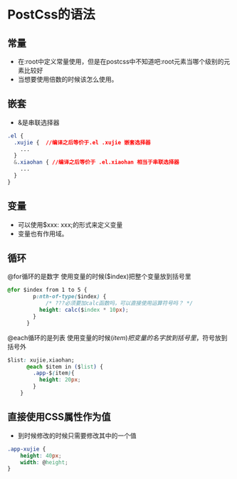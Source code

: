 # PostCss的语法

## 常量

* 在:root中定义常量使用，但是在postcss中不知道吧:root元素当哪个级别的元素比较好
* 当想要使用倍数的时候该怎么使用。

## 嵌套

* &是串联选择器

```CSS
.el {
  .xujie {  //编译之后等价于.el .xujie 嵌套选择器
    ...
  }
  &.xiaohan { //编译之后等价于 .el.xiaohan 相当于串联选择器
    ...
  }
}
```

## 变量

* 可以使用$xxx: xxx;的形式来定义变量
* 变量也有作用域。

## 循环

@for循环的是数字 使用变量的时候($index)把整个变量放到括号里

```css
@for $index from 1 to 5 {
        p:nth-of-type($index) {
            /* ???必须要加calc函数吗，可以直接使用运算符号吗？ */
          height: calc($index * 10px);
        }
      }
```

@each循环的是列表 使用变量的时候$(item)把变量的名字放到括号里，$符号放到括号外

```css
$list: xujie,xiaohan;
      @each $item in ($list) {
        .app-$(item){
          height: 20px;
        }
    }
```

## 直接使用CSS属性作为值

* 到时候修改的时候只需要修改其中的一个值

```css
.app-xujie {
    height: 40px;
    width: @height;
}
```
